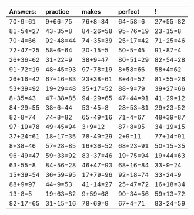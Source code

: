 | Answers: | practice | makes | perfect | ! |
| :--- | :--- | :--- | :--- | :--- |
| 70-9=61 | 9+66=75 | 76+8=84 | 64-58=6 | 27+55=82 | 
| 81-54=27 | 43-35=8 | 84-26=58 | 95-76=19 | 23-15=8 | 
| 70-4=66 | 92-48=44 | 74-35=39 | 25+17=42 | 71-25=46 | 
| 72-47=25 | 58+6=64 | 20-15=5 | 50-5=45 | 91-87=4 | 
| 26+36=62 | 31-22=9 | 38+9=47 | 80-51=29 | 82-54=28 | 
| 91-72=19 | 48+45=93 | 97-78=19 | 8+58=66 | 58+4=62 | 
| 26+16=42 | 67+16=83 | 23+38=61 | 8+44=52 | 81-55=26 | 
| 53+39=92 | 19+29=48 | 35+17=52 | 88-9=79 | 39+27=66 | 
| 8+35=43 | 47+38=85 | 94-29=65 | 47+44=91 | 41-29=12 | 
| 84-29=55 | 38+6=44 | 53-45=8 | 28+53=81 | 29+23=52 | 
| 82-8=74 | 74+8=82 | 65-49=16 | 71-4=67 | 48+39=87 | 
| 97-19=78 | 49+45=94 | 3+9=12 | 87+8=95 | 34-19=15 | 
| 37+24=61 | 18+17=35 | 78-49=29 | 2+9=11 | 77+14=91 | 
| 8+38=46 | 57+28=85 | 16+36=52 | 68+23=91 | 50-15=35 | 
| 96-49=47 | 59+33=92 | 83-37=46 | 19+75=94 | 19+44=63 | 
| 63-55=8 | 84-56=28 | 46+47=93 | 68+16=84 | 33-9=24 | 
| 15+39=54 | 36+59=95 | 17+79=96 | 92-18=74 | 33-24=9 | 
| 88+9=97 | 44+9=53 | 41-14=27 | 25+47=72 | 16+18=34 | 
| 13-8=5 | 19+63=82 | 9+59=68 | 90-34=56 | 59+13=72 | 
| 82-17=65 | 31-15=16 | 78-69=9 | 67+4=71 | 83-24=59 | 
